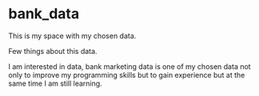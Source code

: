 # bank_data
This is my space with my chosen data. 

Few things about this data.

I am interested in data, bank marketing data is one of my chosen data not only to improve my programming skills but to gain experience but at the same time I am still learning. 


